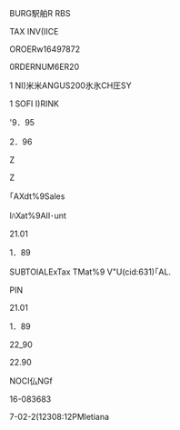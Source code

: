 BURG駅舶R
RBS

TAX INV(IICE

OROERw16497872

0RDERNUM6ER20

1 NI)米米ANGUS200氷氷CH圧SY

1 SOFI I)RINK

'9．95

2．96

Z

Z

｢AXdt%9Sales

IﾊXat%9AII･unt

21.01

1．89

SUBTOIALExTax
TMat%9
V"U(cid:631)｢AL.

PIN

21.01

1．89

22_90

22.90

NOCI仏NGf

16-083683

7-02-2(12308:12PMletiana

